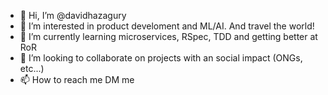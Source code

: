 - 👋 Hi, I’m @davidhazagury
- 👀 I’m interested in product develoment and ML/AI. And travel the world!
- 🌱 I’m currently learning microservices, RSpec, TDD and getting better at RoR
- 💞️ I’m looking to collaborate on projects with an social impact (ONGs, etc...)
- 📫 How to reach me DM me

<!---
davidhazagury/davidhazagury is a ✨ special ✨ repository because its `README.md` (this file) appears on your GitHub profile.
You can click the Preview link to take a look at your changes.
--->
